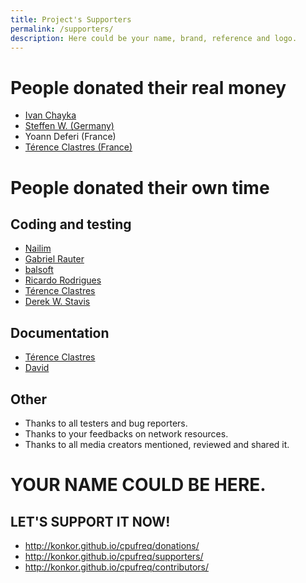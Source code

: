 ```yaml
---
title: Project's Supporters
permalink: /supporters/
description: Here could be your name, brand, reference and logo.
---
```


# People donated their **real money**

* [Ivan Chayka](https://www.patreon.com/user/creators?u=9960302)
* [Steffen W. (Germany)](https://www.patreon.com/user/creators?u=7405409)
* Yoann Deferi (France)
* [Térence Clastres (France)](https://github.com/terencode)


# People donated their **own time**

## Coding and testing

* [Nailim](https://github.com/Nailim)
* [Gabriel Rauter](https://github.com/raetiacorvus)
* [balsoft](https://github.com/balsoft)
* [Ricardo Rodrigues](https://github.com/RicardoEPRodrigues)
* [Térence Clastres](https://github.com/terencode)
* [Derek W. Stavis](https://github.com/derekstavis)

## Documentation

* [Térence Clastres](https://github.com/terencode)
* [David](https://github.com/BurningSmile)

## Other

* Thanks to all testers and bug reporters.
* Thanks to your feedbacks on network resources.
* Thanks to all media creators mentioned, reviewed and shared it.

# YOUR NAME COULD BE HERE.
## LET'S SUPPORT IT NOW!

* http://konkor.github.io/cpufreq/donations/
* http://konkor.github.io/cpufreq/supporters/
* http://konkor.github.io/cpufreq/contributors/
